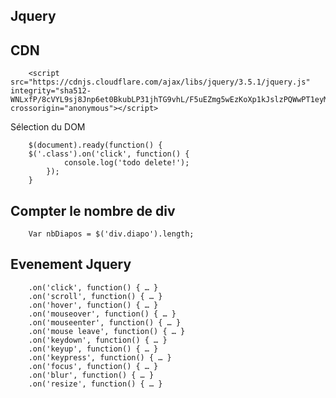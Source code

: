 ## Jquery

## CDN

		<script src="https://cdnjs.cloudflare.com/ajax/libs/jquery/3.5.1/jquery.js" integrity="sha512-WNLxfP/8cVYL9sj8Jnp6et0BkubLP31jhTG9vhL/F5uEZmg5wEzKoXp1kJslzPQWwPT1eyMiSxlKCgzHLOTOTQ==" crossorigin="anonymous"></script>

Sélection du DOM

		$(document).ready(function() {
	    $('.class').on('click', function() {
	            console.log('todo delete!');
	        });
	    }

## Compter le nombre de div


		Var nbDiapos = $('div.diapo').length;

## Evenement Jquery

		.on('click', function() { … }
		.on('scroll', function() { … }
		.on('hover', function() { … }
		.on('mouseover', function() { … }
		.on('mouseenter', function() { … }
		.on('mouse leave', function() { … }
		.on('keydown', function() { … }
		.on('keyup', function() { … }
		.on('keypress', function() { … }
		.on('focus', function() { … }
		.on('blur', function() { … }
		.on('resize', function() { … }
